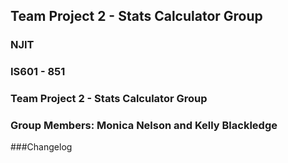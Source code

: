 ## Team Project 2 - Stats Calculator Group
### NJIT
### IS601 - 851  
### Team Project 2 - Stats Calculator Group
### Group Members: Monica Nelson and Kelly Blackledge

###Changelog
